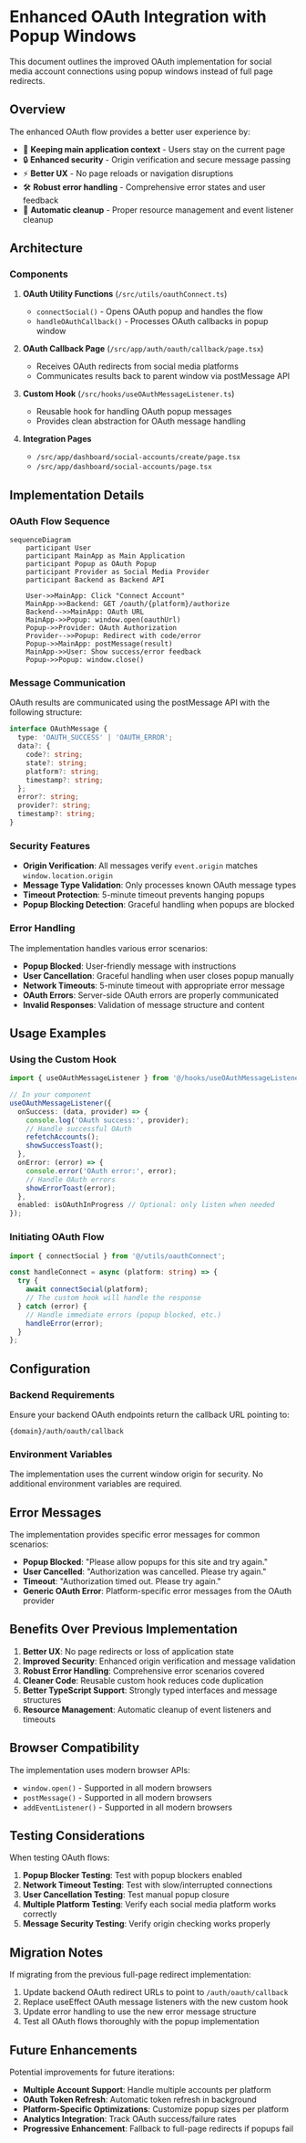# Enhanced OAuth Integration with Popup Windows

This document outlines the improved OAuth implementation for social media account connections using popup windows instead of full page redirects.

## Overview

The enhanced OAuth flow provides a better user experience by:
- 🎯 **Keeping main application context** - Users stay on the current page
- 🔒 **Enhanced security** - Origin verification and secure message passing
- ⚡ **Better UX** - No page reloads or navigation disruptions
- 🛠️ **Robust error handling** - Comprehensive error states and user feedback
- 🔄 **Automatic cleanup** - Proper resource management and event listener cleanup

## Architecture

### Components

1. **OAuth Utility Functions** (`/src/utils/oauthConnect.ts`)
   - `connectSocial()` - Opens OAuth popup and handles the flow
   - `handleOAuthCallback()` - Processes OAuth callbacks in popup window

2. **OAuth Callback Page** (`/src/app/auth/oauth/callback/page.tsx`)
   - Receives OAuth redirects from social media platforms
   - Communicates results back to parent window via postMessage API

3. **Custom Hook** (`/src/hooks/useOAuthMessageListener.ts`)
   - Reusable hook for handling OAuth popup messages
   - Provides clean abstraction for OAuth message handling

4. **Integration Pages**
   - `/src/app/dashboard/social-accounts/create/page.tsx`
   - `/src/app/dashboard/social-accounts/page.tsx`

## Implementation Details

### OAuth Flow Sequence

```mermaid
sequenceDiagram
    participant User
    participant MainApp as Main Application
    participant Popup as OAuth Popup
    participant Provider as Social Media Provider
    participant Backend as Backend API

    User->>MainApp: Click "Connect Account"
    MainApp->>Backend: GET /oauth/{platform}/authorize
    Backend-->>MainApp: OAuth URL
    MainApp->>Popup: window.open(oauthUrl)
    Popup->>Provider: OAuth Authorization
    Provider-->>Popup: Redirect with code/error
    Popup->>MainApp: postMessage(result)
    MainApp->>User: Show success/error feedback
    Popup->>Popup: window.close()
```

### Message Communication

OAuth results are communicated using the postMessage API with the following structure:

```typescript
interface OAuthMessage {
  type: 'OAUTH_SUCCESS' | 'OAUTH_ERROR';
  data?: {
    code?: string;
    state?: string;
    platform?: string;
    timestamp?: string;
  };
  error?: string;
  provider?: string;
  timestamp?: string;
}
```

### Security Features

- **Origin Verification**: All messages verify `event.origin` matches `window.location.origin`
- **Message Type Validation**: Only processes known OAuth message types
- **Timeout Protection**: 5-minute timeout prevents hanging popups
- **Popup Blocking Detection**: Graceful handling when popups are blocked

### Error Handling

The implementation handles various error scenarios:

- **Popup Blocked**: User-friendly message with instructions
- **User Cancellation**: Graceful handling when user closes popup manually
- **Network Timeouts**: 5-minute timeout with appropriate error message
- **OAuth Errors**: Server-side OAuth errors are properly communicated
- **Invalid Responses**: Validation of message structure and content

## Usage Examples

### Using the Custom Hook

```typescript
import { useOAuthMessageListener } from '@/hooks/useOAuthMessageListener';

// In your component
useOAuthMessageListener({
  onSuccess: (data, provider) => {
    console.log('OAuth success:', provider);
    // Handle successful OAuth
    refetchAccounts();
    showSuccessToast();
  },
  onError: (error) => {
    console.error('OAuth error:', error);
    // Handle OAuth errors
    showErrorToast(error);
  },
  enabled: isOAuthInProgress // Optional: only listen when needed
});
```

### Initiating OAuth Flow

```typescript
import { connectSocial } from '@/utils/oauthConnect';

const handleConnect = async (platform: string) => {
  try {
    await connectSocial(platform);
    // The custom hook will handle the response
  } catch (error) {
    // Handle immediate errors (popup blocked, etc.)
    handleError(error);
  }
};
```

## Configuration

### Backend Requirements

Ensure your backend OAuth endpoints return the callback URL pointing to:
```
{domain}/auth/oauth/callback
```

### Environment Variables

The implementation uses the current window origin for security. No additional environment variables are required.

## Error Messages

The implementation provides specific error messages for common scenarios:

- **Popup Blocked**: "Please allow popups for this site and try again."
- **User Cancelled**: "Authorization was cancelled. Please try again."
- **Timeout**: "Authorization timed out. Please try again."
- **Generic OAuth Error**: Platform-specific error messages from the OAuth provider

## Benefits Over Previous Implementation

1. **Better UX**: No page redirects or loss of application state
2. **Improved Security**: Enhanced origin verification and message validation
3. **Robust Error Handling**: Comprehensive error scenarios covered
4. **Cleaner Code**: Reusable custom hook reduces code duplication
5. **Better TypeScript Support**: Strongly typed interfaces and message structures
6. **Resource Management**: Automatic cleanup of event listeners and timeouts

## Browser Compatibility

The implementation uses modern browser APIs:
- `window.open()` - Supported in all modern browsers
- `postMessage()` - Supported in all modern browsers
- `addEventListener()` - Supported in all modern browsers

## Testing Considerations

When testing OAuth flows:

1. **Popup Blocker Testing**: Test with popup blockers enabled
2. **Network Timeout Testing**: Test with slow/interrupted connections
3. **User Cancellation Testing**: Test manual popup closure
4. **Multiple Platform Testing**: Verify each social media platform works correctly
5. **Message Security Testing**: Verify origin checking works properly

## Migration Notes

If migrating from the previous full-page redirect implementation:

1. Update backend OAuth redirect URLs to point to `/auth/oauth/callback`
2. Replace useEffect OAuth message listeners with the new custom hook
3. Update error handling to use the new error message structure
4. Test all OAuth flows thoroughly with the popup implementation

## Future Enhancements

Potential improvements for future iterations:

- **Multiple Account Support**: Handle multiple accounts per platform
- **OAuth Token Refresh**: Automatic token refresh in background
- **Platform-Specific Optimizations**: Customize popup sizes per platform
- **Analytics Integration**: Track OAuth success/failure rates
- **Progressive Enhancement**: Fallback to full-page redirects if popups fail
